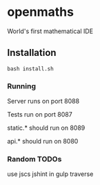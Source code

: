 # openmaths

World's first mathematical IDE

## Installation

```bash install.sh```

### Running

Server runs on port 8088

Tests run on port 8087

static.* should run on 8089

api.* should run on 8080

### Random TODOs

use jscs jshint in gulp
traverse
